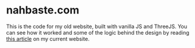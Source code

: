 # nahbaste.com

This is the code for my old website, built with vanilla JS and ThreeJS. You can see how it worked and some of the logic behind the design by reading [this article](https://www.nahbaste.com/work/550) on my current website.

